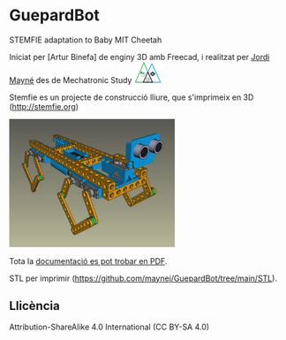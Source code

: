 # GuepardBot
STEMFIE adaptation to Baby MIT Cheetah 

Iniciat per [Artur Binefa] de enginy 3D amb Freecad, i realitzat per [Jordi Mayné](https://github.com/maynej) des de Mechatronic Study <img src="Imatges/Logo3senseFons.png" width="50" />

Stemfie es un projecte de construcció lliure, que s'imprimeix en 3D (http://stemfie.org) 

<img src="Imatges/GuepardBotArtur1.jpg" width="300" />

Tota la [documentació es pot trobar en PDF](https://github.com/maynej/GuepardBot/tree/main/Doc).

STL per imprimir (https://github.com/maynej/GuepardBot/tree/main/STL).


## Llicència

Attribution-ShareAlike 4.0 International (CC BY-SA 4.0)
